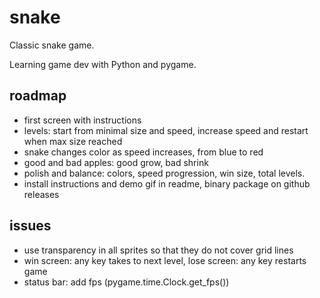 # snake
Classic snake game.

Learning game dev with Python and pygame.

## roadmap

- first screen with instructions
- levels: start from minimal size and speed, increase speed and restart when max size reached
- snake changes color as speed increases, from blue to red
- good and bad apples: good grow, bad shrink
- polish and balance: colors, speed progression, win size, total levels.
- install instructions and demo gif in readme, binary package on github releases


## issues

- use transparency in all sprites so that they do not cover grid lines
- win screen: any key takes to next level, lose screen: any key restarts game
- status bar: add fps (pygame.time.Clock.get_fps())